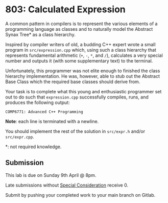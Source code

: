 # 803: Calculated Expression

A common pattern in compilers is to represent the various elements of a programming language as classes and to naturally model the Abstract Synax Tree* as a class hierarchy.

Inspired by compiler writers of old, a budding C++ expert wrote a small program in `src/expression.cpp` which, using such a class hierarchy that represents fundamental arithmetic (`+`, `-`, `*`, and `/`), calculates a very special number and outputs it (with some supplementary text) to the terminal.

Unfortunately, this programmer was not elite enough to finished the class hierarchy implementation. He was, however, able to stub out the Abstract Base Class which the required base classes should derive from.

Your task is to complete what this young and enthusiastic programmer set out to do such that `expression.cpp` successfully compiles, runs, and produces the following output:
```text
COMP6771: Advanced C++ Programming
```
**Note**: each line is terminated with a newline.

You should implement the rest of the solution in `src/expr.h` and/or `src/expr.cpp`.

*: not required knowledge.

## Submission

This lab is due on Sunday 9th April @ 8pm.

Late submissions without [Special Consideration](https://www.student.unsw.edu.au/special-consideration) receive 0.

Submit by pushing your completed work to your main branch on Gitlab.
